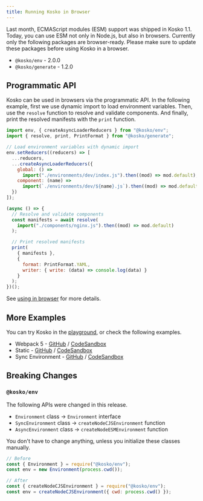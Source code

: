 ```yaml
---
title: Running Kosko in Browser
---
```


Last month, ECMAScript modules (ESM) support was shipped in Kosko 1.1. Today, you can use ESM not only in Node.js, but also in browsers. Currently only the following packages are browser-ready. Please make sure to update these packages before using Kosko in a browser.

- `@kosko/env` - 2.0.0
- `@kosko/generate` - 1.2.0

<!-- truncate -->

## Programmatic API

Kosko can be used in browsers via the programmatic API. In the following example, first we use dynamic import to load environment variables. Then, use the `resolve` function to resolve and validate components. And finally, print the resolved manifests with the `print` function.

```js
import env, { createAsyncLoaderReducers } from "@kosko/env";
import { resolve, print, PrintFormat } from "@kosko/generate";

// Load environment variables with dynamic import
env.setReducers((reducers) => [
  ...reducers,
  ...createAsyncLoaderReducers({
    global: () =>
      import("./environments/dev/index.js").then((mod) => mod.default),
    component: (name) =>
      import(`./environments/dev/${name}.js`).then((mod) => mod.default)
  })
]);

(async () => {
  // Resolve and validate components
  const manifests = await resolve(
    import("./components/nginx.js").then((mod) => mod.default)
  );

  // Print resolved manifests
  print(
    { manifests },
    {
      format: PrintFormat.YAML,
      writer: { write: (data) => console.log(data) }
    }
  );
})();
```

See [using in browser](/docs/using-in-browser) for more details.

## More Examples

You can try Kosko in the [playground](/play), or check the following examples.

- Webpack 5 - [GitHub](https://github.com/tommy351/kosko/tree/master/examples/web-webpack-5) / [CodeSandbox](https://codesandbox.io/s/github/tommy351/kosko/tree/master/examples/web-webpack-5)
- Static - [GitHub](https://github.com/tommy351/kosko/tree/master/examples/web-static) / [CodeSandbox](https://codesandbox.io/s/github/tommy351/kosko/tree/master/examples/web-static)
- Sync Environment - [GitHub](https://github.com/tommy351/kosko/tree/master/examples/web-sync-environment) / [CodeSandbox](https://codesandbox.io/s/github/tommy351/kosko/tree/master/examples/web-sync-environment)

## Breaking Changes

### `@kosko/env`

The following APIs were changed in this release.

- `Environment` class → `Environment` interface
- `SyncEnvironment` class → `createNodeCJSEnvironment` function
- `AsyncEnvironment` class → `createNodeESMEnvironment` function

You don't have to change anything, unless you initialize these classes manually.

```js
// Before
const { Environment } = require("@kosko/env");
const env = new Environment(process.cwd());

// After
const { createNodeCJSEnvironment } = require("@kosko/env");
const env = createNodeCJSEnvironment({ cwd: process.cwd() });
```
